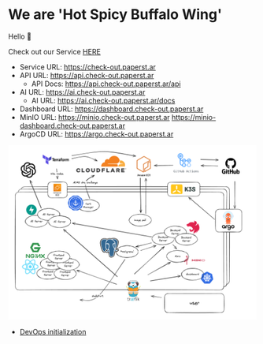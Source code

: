 # We are 'Hot Spicy Buffalo Wing'

Hello :wave:

Check out our Service [HERE](https://check-out.paperst.ar)

- Service URL: https://check-out.paperst.ar
- API URL: https://api.check-out.paperst.ar
  - API Docs: https://api.check-out.paperst.ar/api
- AI URL: https://ai.check-out.paperst.ar
  - AI URL: https://ai.check-out.paperst.ar/docs
- Dashboard URL: https://dashboard.check-out.paperst.ar
- MinIO URL: https://minio.check-out.paperst.ar https://minio-dashboard.check-out.paperst.ar
- ArgoCD URL: https://argo.check-out.paperst.ar

![infra](/docs/infra.png)

- [DevOps initialization](/docs/dev-ops-initialization.md)
